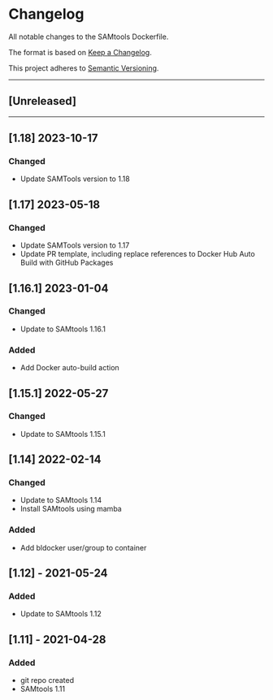 # Changelog
All notable changes to the SAMtools Dockerfile.

The format is based on [Keep a Changelog](https://keepachangelog.com/en/1.0.0/).

This project adheres to [Semantic Versioning](https://semver.org/spec/v2.0.0.html).

---

## [Unreleased]

---
## [1.18] 2023-10-17
### Changed
- Update SAMTools version to 1.18

## [1.17] 2023-05-18
### Changed
- Update SAMTools version to 1.17
- Update PR template, including replace references to Docker Hub Auto Build with GitHub Packages

## [1.16.1] 2023-01-04
### Changed
- Update to SAMtools 1.16.1
### Added
- Add Docker auto-build action

## [1.15.1] 2022-05-27
### Changed
- Update to SAMtools 1.15.1

## [1.14] 2022-02-14
### Changed
- Update to SAMtools 1.14
- Install SAMtools using mamba
### Added
- Add bldocker user/group to container

## [1.12] - 2021-05-24
### Added
- Update to SAMtools 1.12

## [1.11] - 2021-04-28
### Added
- git repo created
- SAMtools 1.11
